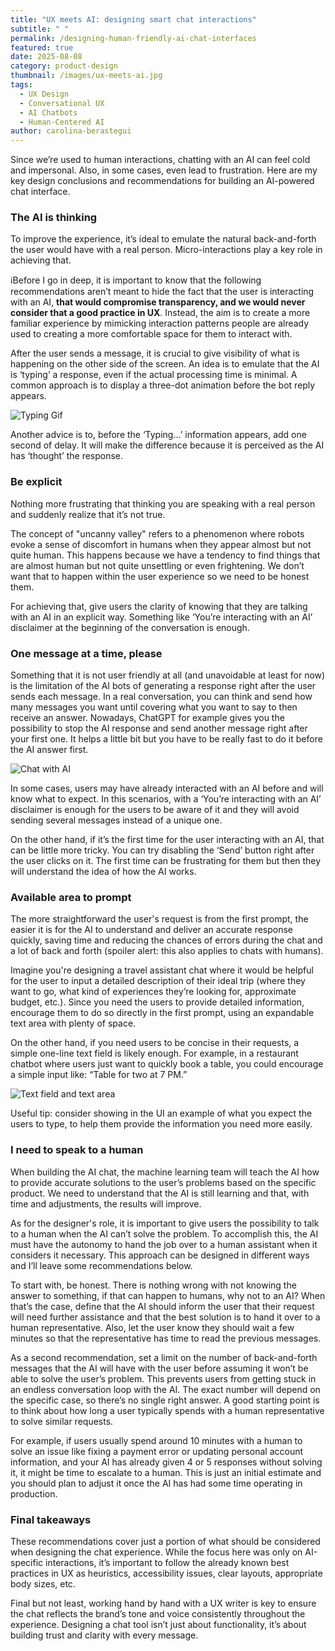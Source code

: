 ```yaml
---
title: "UX meets AI: designing smart chat interactions"
subtitle: " "
permalink: /designing-human-friendly-ai-chat-interfaces
featured: true
date: 2025-08-08
category: product-design
thumbnail: /images/ux-meets-ai.jpg
tags:
  - UX Design
  - Conversational UX
  - AI Chatbots
  - Human-Centered AI
author: carolina-berastegui
---
```

Since we’re used to human interactions, chatting with an AI can feel cold and impersonal. Also, in some cases, even lead to frustration. Here are my key design conclusions and recommendations for building an AI-powered chat interface.

### **The AI is thinking**

To improve the experience, it’s ideal to emulate the natural back-and-forth the user would have with a real person. Micro-interactions play a key role in achieving that.

ℹ️Before I go in deep, it is important to know that the following recommendations aren’t meant to hide the fact that the user is interacting with an AI, **that would compromise transparency, and we would never consider that a good practice in UX**. Instead, the aim is to create a more familiar experience by mimicking interaction patterns people are already used to creating a more comfortable space for them to interact with.

After the user sends a message, it is crucial to give visibility of what is happening on the other side of the screen. An idea is to emulate that the AI is ‘typing’ a response, even if the actual processing time is minimal. A common approach is to display a three-dot animation before the bot reply appears.

![Typing Gif](/images/typing-gif.gif "Typing Gif")

Another advice is to, before the ‘Typing…’ information appears, add one second of delay. It will make the difference because it is perceived as the AI has ‘thought’ the response.

### **Be explicit**

Nothing more frustrating that thinking you are speaking with a real person and suddenly realize that it’s not true.

The concept of "uncanny valley" refers to a phenomenon where robots evoke a sense of discomfort in humans when they appear almost but not quite human. This happens because we have a tendency to find things that are almost human but not quite unsettling or even frightening. We don’t want that to happen within the user experience so we need to be honest them.

For achieving that, give users the clarity of knowing that they are talking with an AI in an explicit way. Something like ‘You’re interacting with an AI’ disclaimer at the beginning of the conversation is enough.

### **One message at a time, please**

Something that it is not user friendly at all (and unavoidable at least for now) is the limitation of the AI bots of generating a response right after the user sends each message. In a real conversation, you can think and send how many messages you want until covering what you want to say to then receive an answer. Nowadays, ChatGPT for example gives you the possibility to stop the AI response and send another message right after your first one. It helps a little bit but you have to be really fast to do it before the AI answer first.

![Chat with AI](/images/ux-meets-ai-chat.png "Chat with AI")

In some cases, users may have already interacted with an AI before and will know what to expect. In this scenarios, with a ‘You’re interacting with an AI’ disclaimer is enough for the users to be aware of it and they will avoid sending several messages instead of a unique one.

On the other hand, if it’s the first time for the user interacting with an AI, that can be little more tricky. You can try disabling the ‘Send’ button right after the user clicks on it. The first time can be frustrating for them but then they will understand the idea of how the AI works.

### **Available area to prompt**

The more straightforward the user's request is from the first prompt, the easier it is for the AI to understand and deliver an accurate response quickly, saving time and reducing the chances of errors during the chat and a lot of back and forth (spoiler alert: this also applies to chats with humans).

Imagine you're designing a travel assistant chat where it would be helpful for the user to input a detailed description of their ideal trip (where they want to go, what kind of experiences they’re looking for, approximate budget, etc.). Since you need the users to provide detailed information, encourage them to do so directly in the first prompt, using an expandable text area with plenty of space.

On the other hand, if you need users to be concise in their requests, a simple one-line text field is likely enough. For example, in a restaurant chatbot where users just want to quickly book a table, you could encourage a simple input like: “Table for two at 7 PM.”

![Text field and text area](/images/ux-meets-ai-chat-2.png)

Useful tip: consider showing in the UI an example of what you expect the users to type, to help them provide the information you need more easily.

### **I need to speak to a human**

When building the AI chat, the machine learning team will teach the AI how to provide accurate solutions to the user’s problems based on the specific product. We need to understand that the AI is still learning and that, with time and adjustments, the results will improve.

As for the designer's role, it is important to give users the possibility to talk to a human when the AI can’t solve the problem. To accomplish this, the AI must have the autonomy to hand the job over to a human assistant when it considers it necessary. This approach can be designed in different ways and I’ll leave some recommendations below.

To start with, be honest. There is nothing wrong with not knowing the answer to something, if that can happen to humans, why not to an AI? When that’s the case, define that the AI should inform the user that their request will need further assistance and that the best solution is to hand it over to a human representative. Also, let the user know they should wait a few minutes so that the representative has time to read the previous messages.

As a second recommendation, set a limit on the number of back-and-forth messages that the AI will have with the user before assuming it won’t be able to solve the user’s problem. This prevents users from getting stuck in an endless conversation loop with the AI. The exact number will depend on the specific case, so there’s no single right answer. A good starting point is to think about how long a user typically spends with a human representative to solve similar requests.

For example, if users usually spend around 10 minutes with a human to solve an issue like fixing a payment error or updating personal account information, and your AI has already given 4 or 5 responses without solving it, it might be time to escalate to a human. This is just an initial estimate and you should plan to adjust it once the AI has had some time operating in production.

### Final takeaways

These recommendations cover just a portion of what should be considered when designing the chat experience. While the focus here was only on AI-specific interactions, it’s important to follow the already known best practices in UX as heuristics, accessibility issues, clear layouts, appropriate body sizes, etc.

Final but not least, working hand by hand with a UX writer is key to ensure the chat reflects the brand’s tone and voice consistently throughout the experience. Designing a chat tool isn’t just about functionality, it’s about building trust and clarity with every message.